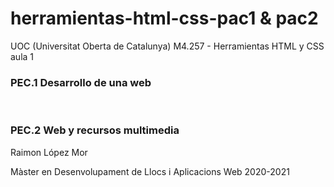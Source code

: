 # herramientas-html-css-pac1 & pac2

UOC (Universitat Oberta de Catalunya)
M4.257 - Herramientas HTML y CSS aula 1
<br /> 
<h3>PEC.1 Desarrollo de una web</h3>
<br /> 
<h3>PEC.2 Web y recursos multimedia</h3>


Raimon López Mor


Màster en Desenvolupament de Llocs i Aplicacions Web
2020-2021
